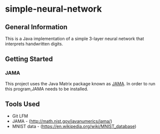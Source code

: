 # simple-neural-network
## General Information
This is a Java implementation of a simple 3-layer neural network that interprets handwritten digits.

## Getting Started
### JAMA
This project uses the Java Matrix package known as [JAMA](http://math.nist.gov/javanumerics/jama/). In order to run this program,JAMA needs to be installed.

## Tools Used
* Git LFM
* JAMA - (http://math.nist.gov/javanumerics/jama/)
* MNIST data - (https://en.wikipedia.org/wiki/MNIST_database)

